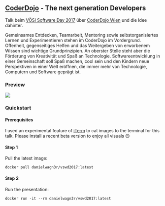 ## [CoderDojo](http://wien.coderdojo.net) - The next generation Developers

Talk beim [VÖSI Software Day 2017](http://softwareday.voesi.or.at/) über [CoderDojo Wien](http://wien.coderdojo.net) und die Idee dahinter.

Gemeinsames Entdecken, Teamarbeit, Mentoring sowie selbstorganisiertes Lernen und Experimentieren stehen im CoderDojo im Vordergrund. Offenheit, gegenseitiges Helfen und das Weitergeben von erworbenem Wissen sind wichtige Grundprinzipien. An oberster Stelle steht aber die Förderung von Kreativität und Spaß an Technologie. Softwareentwicklung in einer Gemeinschaft soll Spaß machen, cool sein und den Kindern neue Perspektiven in einer Welt eröffnen, die immer mehr von Technologie, Computern und Software geprägt ist.


### Preview

![](preview.gif)

### Quickstart

#### Prerequisites

I used an experimental feature of [iTerm](https://www.iterm2.com/) to cat images to the terminal for this talk. Please install a recent beta version to enjoy all visuals :wink:

#### Step 1

Pull the latest image:

```
docker pull danielwagn3r/vswd2017:latest
```

#### Step 2

Run the presentation:

```
docker run -it --rm danielwagn3r/vswd2017:latest
```